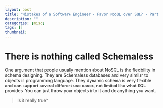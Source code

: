 ```yaml
---
layout: post
title: "Mistakes of a Software Engineer - Favor NoSQL over SQL? - Part 1"
description: ""
categories: [misc]
tags: []
thumbnail:
---
```


# There is nothing called Schemaless

One argument that people usually mention about NoSQL is the flexibility in schema designing. They
are Schemaless databases and very similar to objects in programming language. They dynamic schema is very
flexible and can support several different use cases, not limited like what SQL provides. You can
just throw your objects into it and do anything you want.

> Is it really true?

